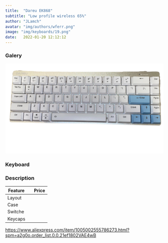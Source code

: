 ```yaml
---
title:  "Dareu EK868"
subtitle: "Low profile wireless 65%"
author: "JLamch"
avatar: "img/authors/wferr.png"
image: "img/keyboards/19.png"
date:   2022-01-20 12:12:12
---
```

### Galery
![](img/keyboards/19.png)
 
### Keyboard


### Description

|   Feature     |               | Price  |
| ------------- |:-------------:| -----: |
| Layout        |       |        |
| Case          |       |        |
| Switche       |       |        |
| Keycaps       |       |        |

https://www.aliexpress.com/item/1005002555786273.html?spm=a2g0o.order_list.0.0.21ef1802VAE4wB